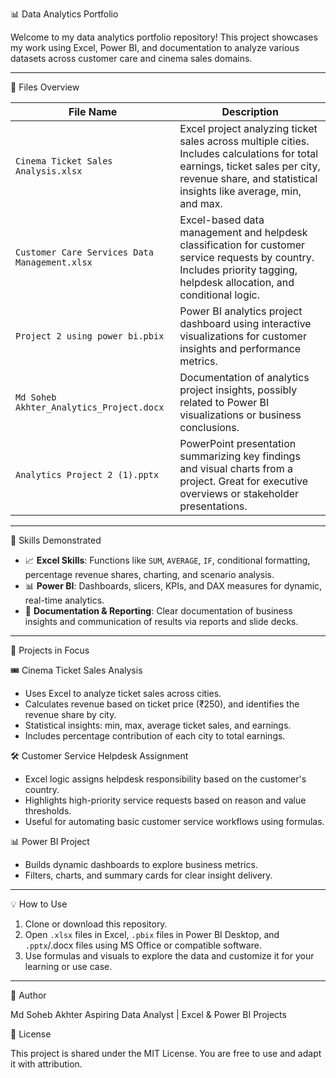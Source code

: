 📊 Data Analytics Portfolio

Welcome to my data analytics portfolio repository! This project showcases my work using Excel, Power BI, and documentation to analyze various datasets across customer care and cinema sales domains.

---

 📁 Files Overview

| File Name                             | Description                                                              |
|--------------------------------------|--------------------------------------------------------------------------|
| `Cinema Ticket Sales Analysis.xlsx`  | Excel project analyzing ticket sales across multiple cities. Includes calculations for total earnings, ticket sales per city, revenue share, and statistical insights like average, min, and max. |
| `Customer Care Services Data Management.xlsx` | Excel-based data management and helpdesk classification for customer service requests by country. Includes priority tagging, helpdesk allocation, and conditional logic. |
| `Project 2 using power bi.pbix`      | Power BI analytics project dashboard using interactive visualizations for customer insights and performance metrics. |
| `Md Soheb Akhter_Analytics_Project.docx` | Documentation of analytics project insights, possibly related to Power BI visualizations or business conclusions. |
| `Analytics Project 2 (1).pptx`       | PowerPoint presentation summarizing key findings and visual charts from a project. Great for executive overviews or stakeholder presentations. |

---

 🧠 Skills Demonstrated

- 📈 **Excel Skills**: Functions like `SUM`, `AVERAGE`, `IF`, conditional formatting, percentage revenue shares, charting, and scenario analysis.
- 📊 **Power BI**: Dashboards, slicers, KPIs, and DAX measures for dynamic, real-time analytics.
- 📎 **Documentation & Reporting**: Clear documentation of business insights and communication of results via reports and slide decks.

---

🚀 Projects in Focus

 🎟️ Cinema Ticket Sales Analysis
- Uses Excel to analyze ticket sales across cities.
- Calculates revenue based on ticket price (₹250), and identifies the revenue share by city.
- Statistical insights: min, max, average ticket sales, and earnings.
- Includes percentage contribution of each city to total earnings.

 🛠️ Customer Service Helpdesk Assignment
- Excel logic assigns helpdesk responsibility based on the customer's country.
- Highlights high-priority service requests based on reason and value thresholds.
- Useful for automating basic customer service workflows using formulas.

📊 Power BI Project
- Builds dynamic dashboards to explore business metrics.
- Filters, charts, and summary cards for clear insight delivery.

---

💡 How to Use

1. Clone or download this repository.
2. Open `.xlsx` files in Excel, `.pbix` files in Power BI Desktop, and `.pptx`/.docx files using MS Office or compatible software.
3. Use formulas and visuals to explore the data and customize it for your learning or use case.

---

📌 Author

Md Soheb Akhter 
Aspiring Data Analyst | Excel & Power BI Projects  

📜 License

This project is shared under the MIT License. You are free to use and adapt it with attribution.

